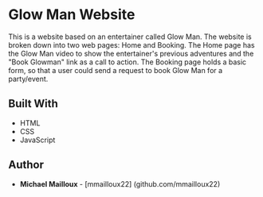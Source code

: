 # Glow Man Website
This is a website based on an entertainer called Glow Man.
The website is broken down into two web pages: Home and Booking.
The Home page has the Glow Man video to show the entertainer's previous adventures and the "Book Glowman" link as a call to action.
The Booking page holds a basic form, so that a user could send a request to book Glow Man for a party/event.

## Built With

* HTML
* CSS
* JavaScript

## Author

* **Michael Mailloux** - [mmailloux22] (github.com/mmailloux22)
